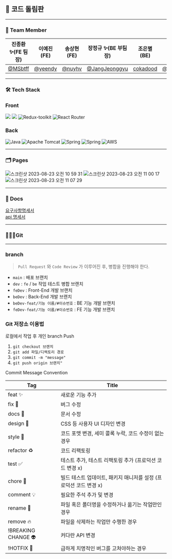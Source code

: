 ## 🎯 코드 돌림판

<hr>

### 🐼 Team Member

| 진종환 ✨(FE 팀장)                   | 이예진 (FE)                           | 송상현 (FE)                        | 장정규 ✨(BE 부팀장)                             | 조은별 (BE)                             | 한선욱 (BE)                                  |
| ------------------------------------ | ------------------------------------- | ---------------------------------- | ------------------------------------------------ | --------------------------------------- | -------------------------------------------- |
| [@MSbtff](https://github.com/MSbtff) | [@yeendy](https://github.com/yeeendy) | [@nuyhv](https://github.com/nuyhv) | [@JangJeonggyu](https://github.com/JangJeonggyu) | [cokadood](https://github.com/cokadood) | [@moon710274](https://github.com/moon710274) |

<hr>

### 🛠️ Tech Stack

### Front

<img src="https://img.shields.io/badge/react-61DAFB?style=for-the-badge&logo=react&logoColor=black"> <img src="https://img.shields.io/badge/styledcomponents-DB7093?style=for-the-badge&logo=styledcomponents&logoColor=white"> ![Redux-toolkit](https://img.shields.io/badge/reduxtoolkit-%23593d88.svg?style=for-the-badge&logo=redux&logoColor=white) ![React Router](https://img.shields.io/badge/React_Router-CA4245?style=for-the-badge&logo=react-router&logoColor=white)

### Back

![Java](https://img.shields.io/badge/java-%23ED8B00.svg?style=for-the-badge&logo=openjdk&logoColor=white) ![Apache Tomcat](https://img.shields.io/badge/apache%20tomcat-%23F8DC75.svg?style=for-the-badge&logo=apache-tomcat&logoColor=black) ![Spring](https://img.shields.io/badge/spring-%236DB33F.svg?style=for-the-badge&logo=spring&logoColor=white) ![Spring](https://img.shields.io/badge/springboot-%236DB33F.svg?style=for-the-badge&logo=spring&logoColor=white) ![AWS](https://img.shields.io/badge/AWS-%23FF9900.svg?style=for-the-badge&logo=amazon-aws&logoColor=white)

<hr>

### 🗂️ Pages

![스크린샷 2023-08-23 오전 10 59 31](https://user-images.githubusercontent.com/86533373/262527916-f1f5666d-4b67-44f4-8cb3-ad5889d5c1e3.png)
![스크린샷 2023-08-23 오전 11 00 17](https://user-images.githubusercontent.com/86533373/262527926-5368ef58-ac3f-4104-95aa-defffb992b61.png)
![스크린샷 2023-08-23 오전 11 07 29](https://user-images.githubusercontent.com/86533373/262527934-37216224-5fa9-4071-b901-97dfda1439ae.png)

<hr>

### 📃 Docs

[요구사항명세서](https://www.notion.so/codestates/d0b75b5c69a54fbe99c39ec4d45fd447?pvs=4)<br>
[api 명세서](https://documenter.getpostman.com/view/27566385/2s9Y5TzQn1)

<hr>

### 🧑🏻‍💻Git

 <hr>

### branch

> `Pull Request` 와 `Code Review` 가 이루어진 후, 병합을 진행해야 한다.

- `main` : 배포 브랜치
- `dev` : `fe` / `be` 작업 테스트 병합 브랜치
- `feDev` : Front-End 개발 브랜치
- `beDev` : Back-End 개발 브랜치
- `beDev-feat/기능 이름/#이슈번호` : BE 기능 개발 브랜치
- `feDev-feat/기능 이름/#이슈번호` : FE 기능 개발 브랜치

### Git 저장소 이용법

로컬에서 작업 후 개인 branch Push

1. `git checkout 브랜치`
2. `git add 파일/디렉토리 경로`
3. `git commit -m "message"`
4. `git push origin 브랜치"`

Commit Message Convention

| Tag                 | Title                                                             |
| ------------------- | ----------------------------------------------------------------- |
| feat ✨             | 새로운 기능 추가                                                  |
| fix 🐛              | 버그 수정                                                         |
| docs 📝             | 문서 수정                                                         |
| design 💄           | CSS 등 사용자 UI 디자인 변경                                      |
| style 💄            | 코드 포맷 변경, 세미 콜록 누락, 코드 수정이 없는 경우             |
| refactor ♻️         | 코드 리팩토링                                                     |
| test ✅             | 테스트 추가, 테스트 리팩토링 추가 (프로덕션 코드 변경 x)          |
| chore 👷            | 빌드 테스트 업데이트, 패키지 매니저를 설정 (프로덕션 코드 변경 x) |
| comment 💡          | 필요한 주석 추가 및 변경                                          |
| rename 🚚           | 파일 혹은 폴더명을 수정하거나 옮기는 작업만인 경우                |
| remove 🔥           | 파일을 삭제하는 작업만 수행한 경우                                |
| !BREAKING CHANGE 👽 | 커다란 API 변경                                                   |
| !HOTFIX 🐛          | 급하게 치명적인 버그를 고쳐야하는 경우                            |
